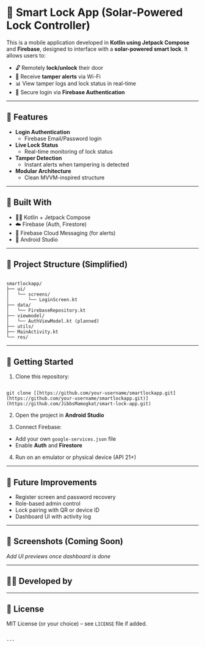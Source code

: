 
# 🔐 Smart Lock App (Solar-Powered Lock Controller)

This is a mobile application developed in **Kotlin using Jetpack Compose** and **Firebase**, designed to interface with a **solar-powered smart lock**. It allows users to:

- 🔓 Remotely **lock/unlock** their door
- 🚨 Receive **tamper alerts** via Wi-Fi
- 📊 View tamper logs and lock status in real-time
- 🔐 Secure login via **Firebase Authentication**

---

## 📱 Features

- **Login Authentication**
  - Firebase Email/Password login
- **Live Lock Status**
  - Real-time monitoring of lock status
- **Tamper Detection**
  - Instant alerts when tampering is detected
- **Modular Architecture**
  - Clean MVVM-inspired structure

---

## 🧰 Built With

- 🧑‍💻 Kotlin + Jetpack Compose
- ☁️ Firebase (Auth, Firestore)
- 🔔 Firebase Cloud Messaging (for alerts)
- 📱 Android Studio

---

## 📁 Project Structure (Simplified)

```

smartlockapp/
├── ui/
│   └── screens/
│       └── LoginScreen.kt
├── data/
│   └── FirebaseRepository.kt
├── viewmodel/
│   └── AuthViewModel.kt (planned)
├── utils/
├── MainActivity.kt
└── res/

```

---

## 🚀 Getting Started

1. Clone this repository:
```

git clone [[https://github.com/your-username/smartlockapp.git](https://github.com/your-username/smartlockapp.git)](https://github.com/JibbsMamogkat/smart-lock-app.git)

```

2. Open the project in **Android Studio**

3. Connect Firebase:
- Add your own `google-services.json` file
- Enable **Auth** and **Firestore**

4. Run on an emulator or physical device (API 21+)

---

## 📌 Future Improvements

- Register screen and password recovery
- Role-based admin control
- Lock pairing with QR or device ID
- Dashboard UI with activity log

---

## 📸 Screenshots (Coming Soon)
_Add UI previews once dashboard is done_

---

## 👨‍💻 Developed by

---

## 📜 License

MIT License (or your choice) – see `LICENSE` file if added.
```

---
